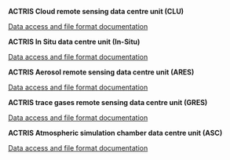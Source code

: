**ACTRIS Cloud remote sensing data centre unit (CLU)**

[Data access and file format documentation](https://cloudnet.fmi.fi/products/)

**ACTRIS In Situ data centre unit (In-Situ)**

[Data access and file format documentation](https://ebas.nilu.no/data-access/)

**ACTRIS Aerosol remote sensing data centre unit (ARES)**

[Data access and file format documentation](https://docs.scc.imaa.cnr.it/en/latest/)

**ACTRIS trace gases remote sensing data centre unit (GRES)**

[Data access and file format documentation](https://gres.aeris-data.fr/documents/)

**ACTRIS Atmospheric simulation chamber data centre unit (ASC)**

[Data access and file format documentation](https://data.eurochamp.org/)
